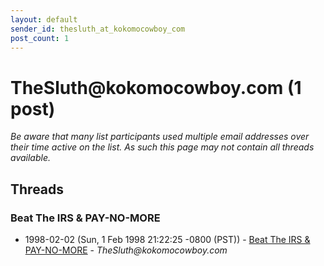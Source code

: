```yaml
---
layout: default
sender_id: thesluth_at_kokomocowboy_com
post_count: 1
---
```


# TheSluth<span>@</span>kokomocowboy.com (1 post)

_Be aware that many list participants used multiple email addresses over their time active on the list. As such this page may not contain all threads available._

## Threads

### Beat The IRS & PAY-NO-MORE
+ 1998-02-02 (Sun, 1 Feb 1998 21:22:25 -0800 (PST)) - [Beat The IRS & PAY-NO-MORE](/archive/1998/02/6e480f5b26e1c08593e7897f84b9f6426caf17007e748432b85b78f00248c5f7) - _TheSluth@kokomocowboy.com_

